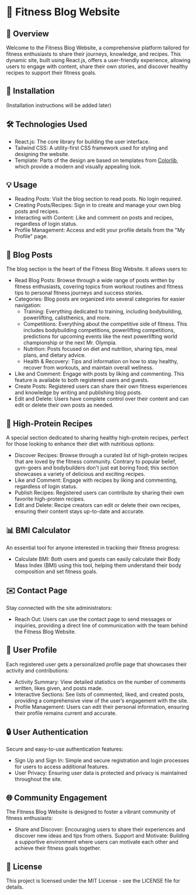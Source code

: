 💪 **Fitness Blog Website**
===========================

📖 **Overview**
---------------
Welcome to the Fitness Blog Website, a comprehensive platform tailored for fitness enthusiasts to share their journeys, knowledge, and recipes. This dynamic site, built using React.js, offers a user-friendly experience, allowing users to engage with content, share their own stories, and discover healthy recipes to support their fitness goals.

🚀 **Installation**
-------------------
(Installation instructions will be added later)

🛠️ **Technologies Used**
--------------------------
- React.js: The core library for building the user interface.
- Tailwind CSS: A utility-first CSS framework used for styling and designing the website.
- Template: Parts of the design are based on templates from <a href="https://colorlib.com/wp/templates/">Colorlib</a>, which provide a modern and visually appealing look.

💡 **Usage**
------------
- Reading Posts: Visit the blog section to read posts. No login required.
- Creating Posts/Recipes: Sign in to create and manage your own blog posts and recipes.
- Interacting with Content: Like and comment on posts and recipes, regardless of login status.
- Profile Management: Access and edit your profile details from the "My Profile" page.


📝 **Blog Posts**
-----------------
The blog section is the heart of the Fitness Blog Website. It allows users to:

- Read Blog Posts: Browse through a wide range of posts written by fitness enthusiasts, covering topics from workout routines and fitness tips to personal fitness journeys and success stories.
- Categories: Blog posts are organized into several categories for easier navigation:
    - Training: Everything dedicated to training, including bodybuilding, powerlifting, calisthenics, and more.
    - Competitions: Everything about the competitive side of fitness. This includes bodybuilding competitions, powerlifting competitions, predictions for upcoming events like the next powerlifting world championship or the next Mr. Olympia.
    - Nutrition: Posts focused on diet and nutrition, sharing tips, meal plans, and dietary advice.
    - Health & Recovery: Tips and information on how to stay healthy, recover from workouts, and maintain overall wellness.
- Like and Comment: Engage with posts by liking and commenting. This feature is available to both registered users and guests.
- Create Posts: Registered users can share their own fitness experiences and knowledge by writing and publishing blog posts.
- Edit and Delete: Users have complete control over their content and can edit or delete their own posts as needed.

🍲 **High-Protein Recipes**
---------------------------
A special section dedicated to sharing healthy high-protein recipes, perfect for those looking to enhance their diet with nutritious options:

- Discover Recipes: Browse through a curated list of high-protein recipes that are loved by the fitness community. Contrary to popular belief, gym-goers and bodybuilders don't just eat boring food; this section showcases a variety of delicious and exciting recipes.
- Like and Comment: Engage with recipes by liking and commenting, regardless of login status.
- Publish Recipes: Registered users can contribute by sharing their own favorite high-protein recipes.
- Edit and Delete: Recipe creators can edit or delete their own recipes, ensuring their content stays up-to-date and accurate.

📊 **BMI Calculator**
---------------------
An essential tool for anyone interested in tracking their fitness progress:

- Calculate BMI: Both users and guests can easily calculate their Body Mass Index (BMI) using this tool, helping them understand their body composition and set fitness goals.

✉️ **Contact Page**
-------------------
Stay connected with the site administrators:

- Reach Out: Users can use the contact page to send messages or inquiries, providing a direct line of communication with the team behind the Fitness Blog Website.

👤 **User Profile**
-------------------
Each registered user gets a personalized profile page that showcases their activity and contributions:

- Activity Summary: View detailed statistics on the number of comments written, likes given, and posts made.
- Interactive Sections: See lists of commented, liked, and created posts, providing a comprehensive view of the user’s engagement with the site.
- Profile Management: Users can edit their personal information, ensuring their profile remains current and accurate.

🔒 **User Authentication**
--------------------------
Secure and easy-to-use authentication features:

- Sign Up and Sign In: Simple and secure registration and login processes for users to access additional features.
- User Privacy: Ensuring user data is protected and privacy is maintained throughout the site.

🌐 **Community Engagement**
--------------------------
The Fitness Blog Website is designed to foster a vibrant community of fitness enthusiasts:

- Share and Discover: Encouraging users to share their experiences and discover new ideas and tips from others.
Support and Motivate: Building a supportive environment where users can motivate each other and achieve their fitness goals together.

📜 **License** 
--------------
This project is licensed under the MIT License - see the LICENSE file for details.